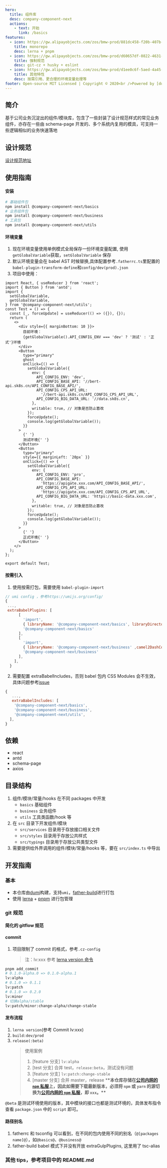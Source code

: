 ```yaml
---
hero:
  title: 组件库
  desc: company-component-next
  actions:
    - text: 开始
      link: /basics
features:
  - icon: https://gw.alipayobjects.com/zos/bmw-prod/881dc458-f20b-407b-947a-95104b5ec82b/k79dm8ih_w144_h144.png
    title: monorepo
    desc: lerna + pnpm
  - icon: https://gw.alipayobjects.com/zos/bmw-prod/d60657df-0822-4631-9d7c-e7a869c2f21c/k79dmz3q_w126_h126.png
    title: 强制规范
    desc: git-cz + husky + eslint
  - icon: https://gw.alipayobjects.com/zos/bmw-prod/d1ee0c6f-5aed-4a45-a507-339a4bfe076c/k7bjsocq_w144_h144.png
    title: 其他特性
    desc: 按需引用、更合理的环境变量处理等
footer: Open-source MIT Licensed | Copyright © 2020<br />Powered by [dumi](https://d.umijs.org)
---
```


## 简介

基于公司业务沉淀出的组件/模块库，包含了一些封装了设计规范样式的常见业务组件，亦存在一些由 schema-page 开发的、多个系统内复用的模具，可支持一些逻辑相似的业务快速落地

## 设计规范

[设计规范地址](https://www.yuque.com/mncnwc/project/gq16be)

## 使用指南

#### 安装

```bash
# 基础组件包
npm install @company-component-next/basics
# 业务组件包
npm install @company-component-next/business
# 工具包
npm install @company-component-next/utils
```

#### 环境变量

1. 现在环境变量使用单例模式全局保存一份环境变量配置, 使用`getGlobalVariable`获取，`setGlobalVariable` 保存
2. 默认环境变量会在 babel AST 时候替换,具体配置参考`.fatherrc.ts`里配置的`babel-plugin-transform-define`和`config/dev(prod).json`
3. 项目中使用：

```tsx
import React, { useReducer } from 'react';
import { Button } from 'antd';
import {
  setGlobalVariable,
  getGlobalVariable,
} from '@company-component-next/utils';
const Test = () => {
  const [_, forceUpdate] = useReducer(() => ({}), {});
  return (
    <>
      <div style={{ marginBottom: 10 }}>
        目前环境：
        {getGlobalVariable().API_CONFIG_ENV === 'dev' ? '测试' : '正式'}环境
      </div>
      <Button
        type="primary"
        ghost
        onClick={() => {
          setGlobalVariable({
            env: {
              API_CONFIG_ENV: 'dev',
              API_CONFIG_BASE_API: '//bert-api.sk8s.cn/API_CONFIG_BASE_API/',
              API_CONFIG_CPS_API_URL:
                '//bert-api.sk8s.cn/API_CONFIG_CPS_API_URL',
              API_CONFIG_BIG_DATA_URL: '//data.sk8s.cn',
            },
            writable: true, // 对象是否防止篡改
          });
          forceUpdate();
          console.log(getGlobalVariable());
        }}
      >
        {' '}
        测试环境{' '}
      </Button>
      <Button
        type="primary"
        style={{ marginLeft: `20px` }}
        onClick={() => {
          setGlobalVariable({
            env: {
              API_CONFIG_ENV: 'pro',
              API_CONFIG_BASE_API:
                'https://apigate.xxx.com/API_CONFIG_BASE_API/',
              API_CONFIG_CPS_API_URL:
                'https://apigate.xxx.com/API_CONFIG_CPS_API_URL',
              API_CONFIG_BIG_DATA_URL: 'https://basic-data.xxx.com',
            },
            writable: true, // 对象是否防止篡改
          });
          forceUpdate();
          console.log(getGlobalVariable());
        }}
      >
        {' '}
        正式环境{' '}
      </Button>
    </>
  );
};

export default Test;
```

#### 按需引入

1. 使用按需打包，需要使用 `babel-plugin-import`

```js
// umi config ，参考https://umijs.org/config/
{
 ...,
 extraBabelPlugins: [
      [
        'import',
        { libraryName: '@company-component-next/basics', libraryDirectory: 'es', camel2DashComponentName: false },
        '@company-component-next/basics'
      ],
      [
        'import',
        { libraryName: '@company-component-next/business' ,camel2DashComponentName: false},
        '@company-component-next/business'
      ],
    ],
  }
```

2. 需要配置 extraBabelIncludes，否则 babel 包内 CSS Modules 会不生效，具体问题参考[issue](https://github.com/umijs/father/issues/434)

```js
{
   ...,
   extraBabelIncludes: [
    '@company-component-next/basics',
    '@company-component-next/business',
    '@company-component-next/utils',
  ],
}
```

## 依赖

- react
- antd
- schema-page
- axios

## 目录结构

1.  组件/模块/常量/hooks 在不同 packages 中开发
    - `basics` 基础组件
    - `business` 业务组件
    - `utils` 工具类函数/hook 等
2.  在 `src` 目录下开发组件/模块
    - `src/services` 目录用于存放接口相关文件
    - `src/styles` 目录用于存放公共样式
    - `src/typings` 目录用于存放公共类型文件
3.  需要提供给外界调用的组件/模块/常量/hooks 等，要在 `src/index.ts` 中导出

## 开发指南

### 基本

- 本仓库由[dumi](https://d.umijs.org/zh-CN)构建，支持`umi`，[father-build](https://github.com/umijs/father)进行打包
- 使用 [lerna](http://www.febeacon.com/lerna-docs-zh-cn/routes/commands/) + [pnpm](https://pnpm.io/) 进行包管理

### git 规范

#### 简化的 gitflow 规范

#### commit

1.  项目限制了 commit 的格式，参考`.cz-config`
    > 注：lv:xxx 参考 [lerna version 命令](http://www.febeacon.com/lerna-docs-zh-cn/routes/commands/version.html)

```bash
pnpm add_commit
# 0.1.0-alpha.0 => 0.1.0-alpha.1
lv:alpha
# 0.1.0 => 0.1.1
lv:patch
# 0.1.0 => 0.2.0
lv:minor
# 切换alpha/stable
lv:patch/minor:change-alpha/change-stable
```

#### 发布流程

1.  `lerna version`(参考 Commit lv:xxx)
2.  `build:dev/prod`
3.  `release(:beta)`
    > 使用案例
    >
    > 1. [feature 分支] `lv:alpha`
    > 2. [test 分支] 合并 test，`release:beta`，测试没有问题
    > 3. [feature 分支] `lv:patch:change-stable`
    > 4. [master 分支] 合并 master，release \***\*本仓库存储在[公司内网的 `npm` 私服](xxx)上，因此如需要下载最新版本，必须将 `npm` 或 `yarn` 的源切换为[公司内网的 `npm` 私服](xxx)，即 `xxx`。\*\***

`@beta` 是测试环境使用的版本，其中模块的接口也都是测试环境的，具体发布指令查看 `package.json` 中的 `script` 即可。

#### 路径别名

1. fatherrc 和 tsconfig 可以看到，在不同的包内使用不同的别名（`@[packages name]@`），如`@basics@`、`@business@`
2. father-build babel 模式下并没有开放 extraGulpPlugins, 这里用了 tsc-alias

### 其他 tips，参考项目中的 README.md
